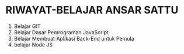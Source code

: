 # RIWAYAT-BELAJAR ANSAR SATTU
1. Belajar GIT
2. Belajar Dasar Pemrograman JavaScript 
3. Belajar Membuat Aplikasi Back-End untuk Pemula
4. belajar Node JS


